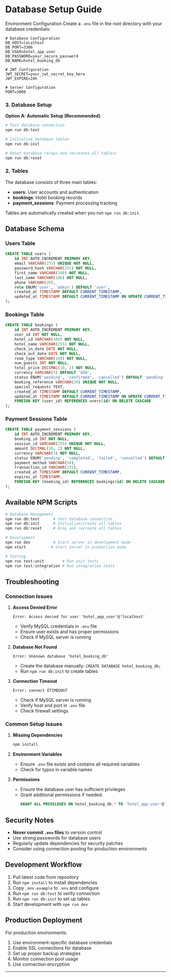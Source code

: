 # Database Setup Guide

Environment Configuration
Create a `.env` file in the root directory with your database credentials:

```env
# Database Configuration
DB_HOST=localhost
DB_PORT=3306
DB_USER=hotel_app_user
DB_PASSWORD=your_secure_password
DB_NAME=hotel_booking_db

# JWT Configuration
JWT_SECRET=your_jwt_secret_key_here
JWT_EXPIRE=24h

# Server Configuration
PORT=3000
```

### 3. Database Setup

**Option A: Automatic Setup (Recommended)**
```bash
# Test database connection
npm run db:test

# Initialize database tables
npm run db:init

# Reset database (drops and recreates all tables)
npm run db:reset
```

### 2. Tables

The database consists of three main tables:

- **users**: User accounts and authentication
- **bookings**: Hotel booking records
- **payment_sessions**: Payment processing tracking

Tables are automatically created when you run `npm run db:init`.

## Database Schema

### Users Table
```sql
CREATE TABLE users (
    id INT AUTO_INCREMENT PRIMARY KEY,
    email VARCHAR(255) UNIQUE NOT NULL,
    password_hash VARCHAR(255) NOT NULL,
    first_name VARCHAR(100) NOT NULL,
    last_name VARCHAR(100) NOT NULL,
    phone VARCHAR(20),
    role ENUM('user', 'admin') DEFAULT 'user',
    created_at TIMESTAMP DEFAULT CURRENT_TIMESTAMP,
    updated_at TIMESTAMP DEFAULT CURRENT_TIMESTAMP ON UPDATE CURRENT_TIMESTAMP
);
```

### Bookings Table
```sql
CREATE TABLE bookings (
    id INT AUTO_INCREMENT PRIMARY KEY,
    user_id INT NOT NULL,
    hotel_id VARCHAR(100) NOT NULL,
    hotel_name VARCHAR(255) NOT NULL,
    check_in_date DATE NOT NULL,
    check_out_date DATE NOT NULL,
    room_type VARCHAR(100) NOT NULL,
    num_guests INT NOT NULL,
    total_price DECIMAL(10, 2) NOT NULL,
    currency VARCHAR(3) DEFAULT 'USD',
    status ENUM('pending', 'confirmed', 'cancelled') DEFAULT 'pending',
    booking_reference VARCHAR(20) UNIQUE NOT NULL,
    special_requests TEXT,
    created_at TIMESTAMP DEFAULT CURRENT_TIMESTAMP,
    updated_at TIMESTAMP DEFAULT CURRENT_TIMESTAMP ON UPDATE CURRENT_TIMESTAMP,
    FOREIGN KEY (user_id) REFERENCES users(id) ON DELETE CASCADE
);
```

### Payment Sessions Table
```sql
CREATE TABLE payment_sessions (
    id INT AUTO_INCREMENT PRIMARY KEY,
    booking_id INT NOT NULL,
    session_id VARCHAR(255) UNIQUE NOT NULL,
    amount DECIMAL(10, 2) NOT NULL,
    currency VARCHAR(3) NOT NULL,
    status ENUM('pending', 'completed', 'failed', 'cancelled') DEFAULT 'pending',
    payment_method VARCHAR(50),
    transaction_id VARCHAR(255),
    created_at TIMESTAMP DEFAULT CURRENT_TIMESTAMP,
    expires_at TIMESTAMP,
    FOREIGN KEY (booking_id) REFERENCES bookings(id) ON DELETE CASCADE
);
```

## Available NPM Scripts

```bash
# Database Management
npm run db:test      # Test database connection
npm run db:init      # Initialize/create all tables
npm run db:reset     # Drop and recreate all tables

# Development
npm run dev          # Start server in development mode
npm start           # Start server in production mode

# Testing
npm run test:unit        # Run unit tests
npm run test:integration # Run integration tests
```

## Troubleshooting

### Connection Issues

1. **Access Denied Error**
   ```
   Error: Access denied for user 'hotel_app_user'@'localhost'
   ```
   - Verify MySQL credentials in `.env` file
   - Ensure user exists and has proper permissions
   - Check if MySQL server is running

2. **Database Not Found**
   ```
   Error: Unknown database 'hotel_booking_db'
   ```
   - Create the database manually: `CREATE DATABASE hotel_booking_db;`
   - Run `npm run db:init` to create tables

3. **Connection Timeout**
   ```
   Error: connect ETIMEDOUT
   ```
   - Check if MySQL server is running
   - Verify host and port in `.env` file
   - Check firewall settings

### Common Setup Issues

1. **Missing Dependencies**
   ```bash
   npm install
   ```

2. **Environment Variables**
   - Ensure `.env` file exists and contains all required variables
   - Check for typos in variable names

3. **Permissions**
   - Ensure the database user has sufficient privileges
   - Grant additional permissions if needed:
     ```sql
     GRANT ALL PRIVILEGES ON hotel_booking_db.* TO 'hotel_app_user'@'localhost';
     ```

## Security Notes

- **Never commit `.env` files** to version control
- Use strong passwords for database users
- Regularly update dependencies for security patches
- Consider using connection pooling for production environments

## Development Workflow

1. Pull latest code from repository
2. Run `npm install` to install dependencies
3. Copy `.env.example` to `.env` and configure
4. Run `npm run db:test` to verify connection
5. Run `npm run db:init` to set up tables
6. Start development with `npm run dev`

## Production Deployment

For production environments:

1. Use environment-specific database credentials
2. Enable SSL connections for database
3. Set up proper backup strategies
4. Monitor connection pool usage
5. Use connection encryption

---

